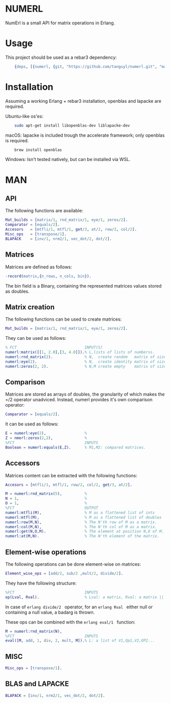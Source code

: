 # NUMERL

NumErl is a small API for matrix operations in Erlang.

# Usage

This project should be used as a rebar3 dependency:

```erlang
    {deps, [{numerl, {git, "https://github.com/tanguyl/numerl.git", "master"}}]}.
```

# Installation
Assuming a working Erlang + rebar3 installation, openblas and lapacke are required.  

Ubuntu-like os'es:
```sh
    sudo apt-get install libopenblas-dev liblapacke-dev
```

macOS: lapacke is included trough the accelerate framework; only openblas is required.
```sh
    brew install openblas
```

Windows:
Isn't tested natively, but can be installed via WSL.

# MAN
## API
The following functions are available:

```erlang
Mat_builds = [matrix/1, rnd_matrix/1, eye/1, zeros/2].
Comparator = [equals/2].
Accesors   = [mtfli/1, mtfl/1, get/3, at/2, row/2, col/2].
Misc_ops   = [transpose/1].
BLAPACK    = [inv/1, nrm2/1, vec_dot/2, dot/2].
```

## Matrices
Matrices are defined as follows:

```erlang
-record(matrix,{n_rows, n_cols, bin}).
```
The bin field is a Binary, containing the represented matrices values stored as doubles.

## Matrix creation

The following functions can be used to create matrices:

```erlang
Mat_builds = [matrix/1, rnd_matrix/1, eye/1, zeros/2].
```

They can be used as follows:

```erlang                           
% FCT                              INPUT(S)
numerl:matrix([[1, 2.0],[3, 4.0]]).% L,lists of lists of numberss.
numerl:rnd_matrix(2).              % N,  create random   matrix of size NxN.
numerl:eye(2).                     % N,  create identity matrix of size NxN.
numerl:zeros(2, 2).                % N,M create empty    matrix of size NxM.
```

## Comparison

Matrices are stored as arrays of doubles, the granularity of which makes the =/2 operator unadviced. Instead, numerl provides it's own comparison operator:

```erlang
Comparator = [equals/2].
```

It can be used as follows:

```erlang                                    
E = numerl:eye(2),                 %
Z = nmerl:zeros(2,2),              %
%FCT                               INPUTS
Boolean = numerl:equals(E,Z).      % M1,M2: compared matrices.
```

## Accessors
Matrices content can be extracted with the following functions:
```erlang
Accesors = [mtfli/1, mtfl/1, row/2, col/2, get/3, at/2].
```

```erlang                             
M = numerl:rnd_matrix(5),          %
N = 1,                             %
O = 1,                             %
%FCT                               OUTPUT
numerl:mtfli(M),                   % M as a flattened list of ints
numerl:mtfl(M),                    % M as a flattened list of doubles
numerl:row(M,N),                   % The N'th row of M as a matrix.
numerl:col(M,N),                   % The N'th col of M as a matrix.
numerl:get(N,O,M).                 % The element at position N,O of M.
numerl:at(M,N).                    % The N'th element of the matrix.
```

## Element-wise operations
The following operations can be done element-wise on matrices:

```erlang
Element_wise_ops = [add/2, sub/2 ,mult/2, divide/2].
```

They have the following structure:

```erlang
%FCT                               INPUTS
op(Lval, Rval).                    % Lval: a matrix, Rval: a matrix || a number
```

In case of ```erlang divide/2 ``` operator, for an ```erlang Rval ``` either null or containing a null value, a badarg is thrown.   

These ops can be combined with the ```erlang eval/1 ``` function:

```erlang
M = numerl:rnd_matrix(N),
%FCT                               INPUTS
eval([M, add, 1, div, 2, mult, M]).% L: a list of V1,Op1,V2,OP2...
```

## MISC
```erlang
Misc_ops = [transpose/1].
```

## BLAS and LAPACKE
```erlang
BLAPACK = [inv/1, nrm2/1, vec_dot/2, dot/2].
```
